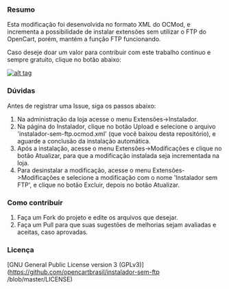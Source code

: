 ### Resumo

Esta modificação foi desenvolvida no formato XML do OCMod, e incrementa a possibilidade de instalar extensões sem utilizar o FTP do OpenCart, porém, mantém a função FTP funcionando.

Caso deseje doar um valor para contribuir com este trabalho continuo e sempre gratuito, clique no botão abaixo:

[![alt tag](https://www.paypalobjects.com/pt_BR/BR/i/btn/btn_donateCC_LG.gif)](https://www.paypal.com/cgi-bin/webscr?cmd=_s-xclick&hosted_button_id=7G9TR9PXS6G5J)

### Dúvidas

Antes de registrar uma Issue, siga os passos abaixo:

 1. Na administração da loja acesse o menu Extensões->Instalador.
 2. Na página do Instalador, clique no botão Upload e selecione o arquivo 'instalador-sem-ftp.ocmod.xml' (que você baixou desta repositório), e aguarde a conclusão da instalação automática.
 3. Após a instalação, acesse o menu Extensões->Modificações e clique no botão Atualizar, para que a modificação instalada seja incrementada na loja.
 4. Para desinstalar a modificação, acesse o menu Extensões->Modificações e selecione a modificação com o nome 'Instalador sem FTP', e clique no botão Excluir, depois no botão Atualizar.

### Como contribuir

 1. Faça um Fork do projeto e edite os arquivos que desejar.
 2. Faça um Pull para que suas sugestões de melhorias sejam avaliadas e aceitas, caso aprovadas.

### Licença

[GNU General Public License version 3 (GPLv3)](https://github.com/opencartbrasil/instalador-sem-ftp
/blob/master/LICENSE)
